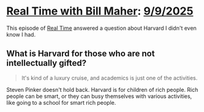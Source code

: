 # [Real Time with Bill Maher](https://podcastindex.org/podcast/742515): [9/9/2025](https://writecomments.com/transcripts/?md5=6c945d2de50333fea10c40fb35ab55e9)

This episode of [Real Time] answered a question about Harvard I didn't even know I had.

[Real Time]: ../../../series/real-time.md

## What is Harvard for those who are not intellectually gifted? 

> It's kind of a luxury cruise, and academics is just one of the activities.

Steven Pinker doesn't hold back. Harvard is for children of rich people. Rich people can be smart, or they can busy themselves with various activities, like going to a school for smart rich people.
